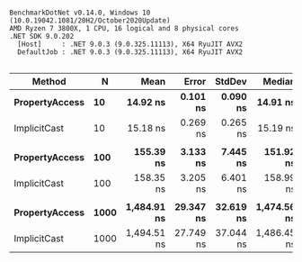 ```

BenchmarkDotNet v0.14.0, Windows 10 (10.0.19042.1081/20H2/October2020Update)
AMD Ryzen 7 3800X, 1 CPU, 16 logical and 8 physical cores
.NET SDK 9.0.202
  [Host]     : .NET 9.0.3 (9.0.325.11113), X64 RyuJIT AVX2
  DefaultJob : .NET 9.0.3 (9.0.325.11113), X64 RyuJIT AVX2


```
| Method         | N    | Mean        | Error     | StdDev    | Median      | Ratio | RatioSD |
|--------------- |----- |------------:|----------:|----------:|------------:|------:|--------:|
| **PropertyAccess** | **10**   |    **14.92 ns** |  **0.101 ns** |  **0.090 ns** |    **14.91 ns** |  **1.00** |    **0.01** |
| ImplicitCast   | 10   |    15.18 ns |  0.269 ns |  0.265 ns |    15.19 ns |  1.02 |    0.02 |
|                |      |             |           |           |             |       |         |
| **PropertyAccess** | **100**  |   **155.39 ns** |  **3.133 ns** |  **7.445 ns** |   **151.92 ns** |  **1.00** |    **0.07** |
| ImplicitCast   | 100  |   158.35 ns |  3.205 ns |  6.401 ns |   158.99 ns |  1.02 |    0.06 |
|                |      |             |           |           |             |       |         |
| **PropertyAccess** | **1000** | **1,484.91 ns** | **29.347 ns** | **32.619 ns** | **1,474.56 ns** |  **1.00** |    **0.03** |
| ImplicitCast   | 1000 | 1,494.51 ns | 27.749 ns | 37.044 ns | 1,486.45 ns |  1.01 |    0.03 |
